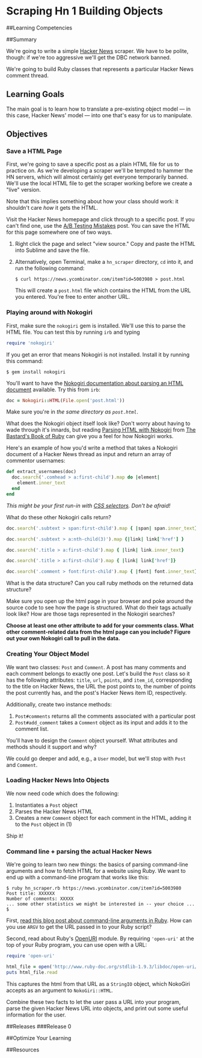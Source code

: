 # Scraping Hn 1 Building Objects 
 
##Learning Competencies 

##Summary 

 We're going to write a simple [Hacker News](http://news.ycombinator.com) scraper.  We have to be polite, though: if we're too aggressive we'll get the DBC network banned.

We're going to build Ruby classes that represents a particular Hacker News comment thread.

## Learning Goals

The main goal is to learn how to translate a pre-existing object model &mdash; in this case, Hacker News' model &mdash; into one that's easy for us to manipulate.

## Objectives

### Save a HTML Page

First, we're going to save a specific post as a plain HTML file for us to practice on.  As we're developing a scraper we'll be tempted to hammer the HN servers, which will almost certainly get everyone temporarily banned.  We'll use the local HTML file to get the scraper working before we create a "live" version.

Note that this implies something about how your class should work: it shouldn't care *how* it gets the HTML.

Visit the Hacker News homepage and click through to a specific post.  If you can't find one, use the [A/B Testing Mistakes](http://news.ycombinator.com/item?id=5003980) post.  You can save the HTML for this page somewhere one of two ways.

1. Right click the page and select "view source."  Copy and paste the HTML into Sublime and save the file.
2. Alternatively, open Terminal, make a `hn_scraper` directory, `cd` into it, and run the following command:

   ```text
   $ curl https://news.ycombinator.com/item?id=5003980 > post.html
   ```

   This will create a `post.html` file which contains the HTML from the URL you entered.  You're free to enter another URL.

### Playing around with Nokogiri

First, make sure the `nokogiri` gem is installed.  We'll use this to parse the HTML file.  You can test this by running `irb` and typing

```ruby
require 'nokogiri'
```

If you get an error that means Nokogiri is not installed.  Install it by running this command:

```text
$ gem install nokogiri
```

You'll want to have the [Nokogiri documentation about parsing an HTML document](http://nokogiri.org/tutorials/parsing_an_html_xml_document.html) available.  Try this from `irb`:

```ruby
doc = Nokogiri::HTML(File.open('post.html'))
```

Make sure you're in *the same directory as `post.html`*.

What does the Nokogiri object itself look like?  Don't worry about having to wade through it's innards, but reading [Parsing HTML with Nokogiri](http://ruby.bastardsbook.com/chapters/html-parsing/) from [The Bastard's Book of Ruby](http://ruby.bastardsbook.com/) can give you a feel for how Nokogiri works.

Here's an example of how you'd write a method that takes a Nokogiri document of a Hacker News thread as input and return an array of commentor usernames:

```ruby
def extract_usernames(doc)
  doc.search('.comhead > a:first-child').map do |element|
    element.inner_text
  end
end
```

*This might be your first run-in with [CSS selectors](http://css.maxdesign.com.au/selectutorial/).  Don't be afraid!*

What do these other Nokogiri calls return?  

```ruby
doc.search('.subtext > span:first-child').map { |span| span.inner_text}

doc.search('.subtext > a:nth-child(3)').map {|link| link['href'] }

doc.search('.title > a:first-child').map { |link| link.inner_text}

doc.search('.title > a:first-child').map { |link| link['href']}

doc.search('.comment > font:first-child').map { |font| font.inner_text}
```

What is the data structure?  Can you call ruby methods on the returned data structure?

Make sure you open up the html page in your browser and poke around the source code to see how the page is structured. What do their tags actually look like?  How are those tags represented in the Nokogiri searches?

**Choose at least one other attribute to add for your comments class.  What other comment-related data from the html page can you include?  Figure out your own Nokogiri call to pull in the data.**


### Creating Your Object Model

We want two classes: `Post` and `Comment`.  A post has many comments and each comment belongs to exactly one post.  Let's build the `Post` class so it has the following attributes: `title`, `url`, `points`, and `item_id`, corresponding to the title on Hacker News, the URL the post points to, the number of points the post currently has, and the post's Hacker News item ID, respectively.

Additionally, create two instance methods:

1. `Post#comments` returns all the comments associated with a particular post
2. `Post#add_comment` takes a `Comment` object as its input and adds it to the comment list.

You'll have to design the `Comment` object yourself.  What attributes and methods should it support and why?

We could go deeper and add, e.g., a `User` model, but we'll stop with `Post` and `Comment`.

### Loading Hacker News Into Objects

We now need code which does the following:

1. Instantiates a `Post` object
2. Parses the Hacker News HTML
3. Creates a new `Comment` object for each comment in the HTML, adding it to the `Post` object in (1)

Ship it!

### Command line + parsing the actual Hacker News

We're going to learn two new things: the basics of parsing command-line arguments and how to fetch HTML for a website using Ruby.  We want to end up with a command-line program that works like this:

```text
$ ruby hn_scraper.rb https://news.ycombinator.com/item?id=5003980
Post title: XXXXXX
Number of comments: XXXXX
... some other statistics we might be interested in -- your choice ...
$
```
First, [read this blog post about command-line arguments in Ruby](http://alvinalexander.com/blog/post/ruby/how-read-command-line-arguments-args-script-program).  How can you use `ARGV` to get the URL passed in to your Ruby script?

Second, read about Ruby's [OpenURI](http://www.ruby-doc.org/stdlib-1.9.3/libdoc/open-uri/rdoc/OpenURI.html) module.  By requiring `'open-uri'` at the top of your Ruby program, you can use open with a URL:

```ruby
require 'open-uri'

html_file = open('http://www.ruby-doc.org/stdlib-1.9.3/libdoc/open-uri/rdoc/OpenURI.html')
puts html_file.read
```

This captures the html from that URL as a `StringIO` object, which NokoGiri accepts as an argument to `NokoGiri::HTML`.

Combine these two facts to let the user pass a URL into your program, parse the given Hacker News URL into objects, and print out some useful information for the user. 

##Releases
###Release 0 

##Optimize Your Learning 

##Resources